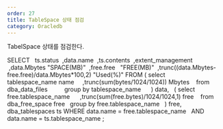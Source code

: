 ```yaml
---
order: 27
title: TableSpace 상태 점검
category: Oracledb
---
```


TabelSpace 상태를 점검한다.


SELECT
  ts.status
 ,data.name
 ,ts.contents
 ,extent_management
 ,data.Mbytes "SPACE(MB)"
 ,free.free   "FREE(MB)"
 ,trunc((data.Mbytes-free.free)/data.Mbytes*100,2) "Used(%)"
FROM ( select 
     tablespace_name name
    ,trunc(sum(bytes/1024/1024)) Mbytes
   from dba_data_files
         group by tablespace_name
     ) data,
  ( select 
      free.tablespace_name
     ,trunc(sum(free.bytes)/1024/1024,1) free
   from dba_free_space free
  group by free.tablespace_name
  ) free,
dba_tablespaces ts
WHERE data.name = free.tablespace_name
  AND data.name = ts.tablespace_name
;
